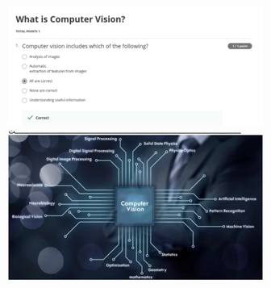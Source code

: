 ![Quiz1](https://github.com/AyaKhaledYousef/Computer-Vision-basics-Coursera/blob/main/Week%201/Quiz1.png)
ـــــــــــــــــــــــــــــــــــــــــــــــــــــــــــــــــــــــــــــــــــــــــــــــــــــــــــــت
![General](https://github.com/AyaKhaledYousef/Computer-Vision-basics-Coursera/blob/main/Week%201/General.png)
